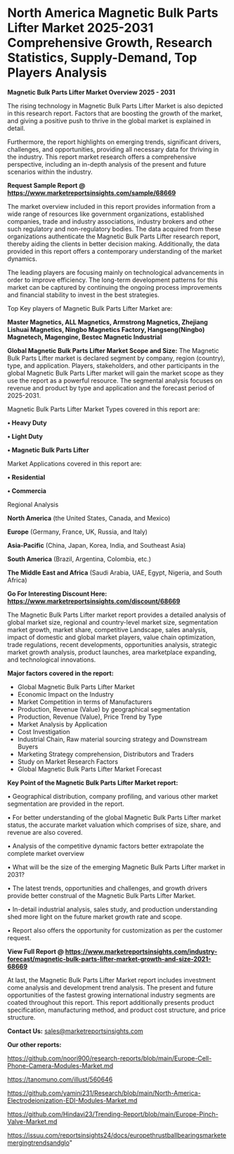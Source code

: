 # North America Magnetic Bulk Parts Lifter Market 2025-2031 Comprehensive Growth, Research Statistics, Supply-Demand,  Top Players Analysis

<Strong> Magnetic Bulk Parts Lifter Market Overview 2025 - 2031</strong>

The rising technology in Magnetic Bulk Parts Lifter Market is also depicted in this research report. Factors that are boosting the growth of the market, and giving a positive push to thrive in the global market is explained in detail.

Furthermore, the report highlights on emerging trends, significant drivers, challenges, and opportunities, providing all necessary data for thriving in the industry. This report market research offers a comprehensive perspective, including an in-depth analysis of the present and future scenarios within the industry.

<strong>Request Sample Report @ <a href=https://www.marketreportsinsights.com/sample/68669>https://www.marketreportsinsights.com/sample/68669</a></strong>

The market overview included in this report provides information from a wide range of resources like government organizations, established companies, trade and industry associations, industry brokers and other such regulatory and non-regulatory bodies. The data acquired from these organizations authenticate the Magnetic Bulk Parts Lifter research report, thereby aiding the clients in better decision making. Additionally, the data provided in this report offers a contemporary understanding of the market dynamics.

The leading players are focusing mainly on technological advancements in order to improve efficiency. The long-term development patterns for this market can be captured by continuing the ongoing process improvements and financial stability to invest in the best strategies.

Top Key players of Magnetic Bulk Parts Lifter Market are:

<strong>Master Magnetics, ALL Magnetics, Armstrong Magnetics, Zhejiang Lishuai Magnetics, Ningbo Magnetics Factory, Hangseng(Ningbo) Magnetech, Magengine, Bestec Magnetic Industrial</strong>

<strong><b>Global Magnetic Bulk Parts Lifter Market Scope and Size:</b></strong>
The Magnetic Bulk Parts Lifter market is declared segment by company, region (country), type, and application. Players, stakeholders, and other participants in the global Magnetic Bulk Parts Lifter market will gain the market scope as they use the report as a powerful resource. The segmental analysis focuses on revenue and product by type and application and the forecast period of 2025-2031.

Magnetic Bulk Parts Lifter Market Types covered in this report are:

<strong>• Heavy Duty

• Light Duty

• Magnetic Bulk Parts Lifter</strong>

Market Applications covered in this report are:

<strong>• Residential

• Commercia</strong> 

Regional Analysis

<strong>North America</strong> (the United States, Canada, and Mexico)

<strong>Europe</strong> (Germany, France, UK, Russia, and Italy)

<strong>Asia-Pacific</strong> (China, Japan, Korea, India, and Southeast Asia)

<strong>South America</strong> (Brazil, Argentina, Colombia, etc.)

<strong>The Middle East and Africa</strong> (Saudi Arabia, UAE, Egypt, Nigeria, and South Africa)

<strong>Go For Interesting Discount Here: <a href=https://www.marketreportsinsights.com/discount/68669>https://www.marketreportsinsights.com/discount/68669</a></strong>

The Magnetic Bulk Parts Lifter market report provides a detailed analysis of global market size, regional and country-level market size, segmentation market growth, market share, competitive Landscape, sales analysis, impact of domestic and global market players, value chain optimization, trade regulations, recent developments, opportunities analysis, strategic market growth analysis, product launches, area marketplace expanding, and technological innovations.

<strong><b>Major factors covered in the report:</b></strong>
<ul>
  <li>Global Magnetic Bulk Parts Lifter Market </li>
  <li>Economic Impact on the Industry</li>
  <li>Market Competition in terms of Manufacturers</li>
  <li>Production, Revenue (Value) by geographical segmentation</li>
  <li>Production, Revenue (Value), Price Trend by Type</li>
  <li>Market Analysis by Application</li>
  <li>Cost Investigation</li>
  <li>Industrial Chain, Raw material sourcing strategy and Downstream Buyers</li>
  <li>Marketing Strategy comprehension, Distributors and Traders</li>
  <li>Study on Market Research Factors</li>
  <li>Global Magnetic Bulk Parts Lifter Market Forecast</li>
</ul>

<strong><b>Key Point of the Magnetic Bulk Parts Lifter Market report:</b></strong>

• Geographical distribution, company profiling, and various other market segmentation are provided in the report.

• For better understanding of the global Magnetic Bulk Parts Lifter market status, the accurate market valuation which comprises of size, share, and revenue are also covered.

• Analysis of the competitive dynamic factors better extrapolate the complete market overview

• What will be the size of the emerging Magnetic Bulk Parts Lifter market in 2031?

• The latest trends, opportunities and challenges, and growth drivers provide better construal of the Magnetic Bulk Parts Lifter Market.

• In-detail industrial analysis, sales study, and production understanding shed more light on the future market growth rate and scope.

• Report also offers the opportunity for customization as per the customer request.

<strong><b>View Full Report @ <a href=https://www.marketreportsinsights.com/industry-forecast/magnetic-bulk-parts-lifter-market-growth-and-size-2021-68669>https://www.marketreportsinsights.com/industry-forecast/magnetic-bulk-parts-lifter-market-growth-and-size-2021-68669</a></b></strong>


At last, the Magnetic Bulk Parts Lifter Market report includes investment come analysis and development trend analysis. The present and future opportunities of the fastest growing international industry segments are coated throughout this report. This report additionally presents product specification, manufacturing method, and product cost structure, and price structure.

<strong>Contact Us:</strong>
sales@marketreportsinsights.com

<strong>Our other reports:</strong>

<a href=https://github.com/noori900/research-reports/blob/main/Europe-Cell-Phone-Camera-Modules-Market.md>https://github.com/noori900/research-reports/blob/main/Europe-Cell-Phone-Camera-Modules-Market.md</a>

<a href=https://tanomuno.com/illust/560646>https://tanomuno.com/illust/560646</a>

<a href=https://github.com/yamini231/Research/blob/main/North-America-Electrodeionization-EDI-Modules-Market.md>https://github.com/yamini231/Research/blob/main/North-America-Electrodeionization-EDI-Modules-Market.md</a>

<a href=https://github.com/Hindavi23/Trending-Report/blob/main/Europe-Pinch-Valve-Market.md>https://github.com/Hindavi23/Trending-Report/blob/main/Europe-Pinch-Valve-Market.md</a>

<a href=https://issuu.com/reportsinsights24/docs/europethrustballbearingsmarketemergingtrendsandglo>https://issuu.com/reportsinsights24/docs/europethrustballbearingsmarketemergingtrendsandglo</a>"
